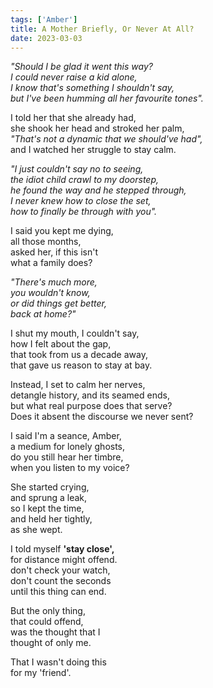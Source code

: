 ```yaml
---
tags: ['Amber']
title: A Mother Briefly, Or Never At All?
date: 2023-03-03
---
```


*"Should I be glad it went this way?*  
*I could never raise a kid alone,*  
*I know that's something I shouldn't say,*  
*but I've been humming all her favourite tones".*

I told her that she already had,  
she shook her head and stroked her palm,  
*"That's not a dynamic that we should've had",*  
and I watched her struggle to stay calm.

*"I just couldn't say no to seeing,*  
*the idiot child crawl to my doorstep,*  
*he found the way and he stepped through,*  
*I never knew how to close the set,*  
*how to finally be through with you".*

I said you kept me dying,  
all those months,  
asked her, if this isn't  
what a family does?

*"There's much more,*  
*you wouldn't know,*  
*or did things get better,*  
*back at home?"*

I shut my mouth, I couldn't say,  
how I felt about the gap,  
that took from us a decade away,  
that gave us reason to stay at bay.

Instead, I set to calm her nerves,  
detangle history, and its seamed ends,  
but what real purpose does that serve?  
Does it absent the discourse we never sent?

I said I'm a seance, Amber,  
a medium for lonely ghosts,  
do you still hear her timbre,  
when you listen to my voice?

She started crying,  
and sprung a leak,  
so I kept the time,  
and held her tightly,  
as she wept.

I told myself **'stay close',**  
for distance might offend.  
don't check your watch,  
don't count the seconds  
until this thing can end.

But the only thing,  
that could offend,  
was the thought that I  
thought of only me.

That I wasn't doing this  
for my 'friend'.
